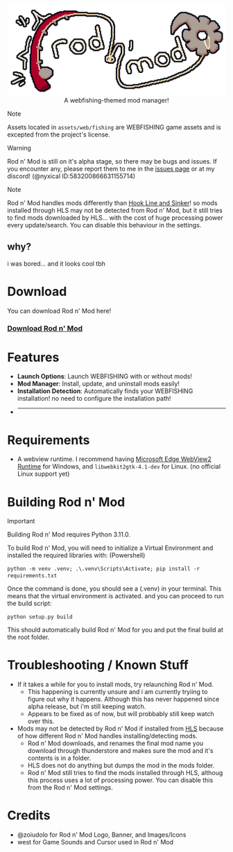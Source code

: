 <p align="center">
    <img src="https://github.com/nyxical420/rodnmod/blob/main/assets/web/banner.png?raw=true" width="800"/><br>
    A webfishing-themed mod manager!
</p>

> [!NOTE]
> Assets located in `assets/web/fishing` are WEBFISHING game assets and is excepted from the project's license.

> [!WARNING]  
> Rod n' Mod is still on it's alpha stage, so there may be bugs and issues. If you encounter any, please report them to me in the [issues page](https://github.com/nyxical420/rodnmod/issues) or at my discord! (@nyxical ID:583200866631155714)

> [!NOTE]
> Rod n' Mod handles mods differently than [Hook Line and Sinker](https://hooklinesinker.lol)! so mods installed through HLS may not be detected from Rod n' Mod, but it still tries to find mods downloaded by HLS... with the cost of huge processing power every update/search. You can disable this behaviour in the settings.

## why?
i was bored... and it looks cool tbh

# Download
You can download Rod n' Mod here!<br>
### [Download Rod n' Mod](https://github.com/nyxical420/rodnmod/releases/latest)

# Features
- **Launch Options**: Launch WEBFISHING with or without mods!
- **Mod Manager**: Install, update, and uninstall mods easily!
- **Installation Detection**: Automatically finds your WEBFISHING installation! no need to configure the installation path!
- ****

# Requirements
- A webview runtime. I recommend having [Microsoft Edge WebView2 Runtime](https://developer.microsoft.com/en-gb/microsoft-edge/webview2#download) for Windows, and `libwebkit2gtk-4.1-dev` for Linux. (no official Linux support yet)

# Building Rod n' Mod
> [!IMPORTANT]
> Building Rod n' Mod requires Python 3.11.0.

To build Rod n' Mod, you will need to initialize a Virtual Environment and installed the required libraries with:
(Powershell)
```PS
python -m venv .venv; .\.venv\Scripts\Activate; pip install -r requirements.txt
```

Once the command is done, you should see a (.venv) in your terminal. This means that the virtual environment is activated. and you can proceed to run the build script:
```PS
python setup.py build
```

This should automatically build Rod n' Mod for you and put the final build at the root folder.


# Troubleshooting / Known Stuff
- If it takes a while for you to install mods, try relaunching Rod n' Mod.
    - This happening is currently unsure and i am currently tryiing to figure out why it happens. Although this has never happened since alpha release, but i'm still keeping watch.
    - Appears to be fixed as of now, but will probbably still keep watch over this.
- Mods may not be detected by Rod n' Mod if installed from [HLS](https://hooklinesinker.lol/) because of how different Rod n' Mod handles installing/detecting mods.
    - Rod n' Mod downloads, and renames the final mod name you download through thunderstore and makes sure the mod and it's contents is in a folder. 
    - HLS does not do anything but dumps the mod in the mods folder.
    - Rod n' Mod still tries to find the mods installed through HLS, althoug this process uses a lot of processing power. You can disable this from the Rod n' Mod settings.

# Credits
- @zoiudolo for Rod n' Mod Logo, Banner, and Images/Icons
- west for Game Sounds and Cursor used in Rod n' Mod